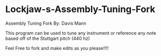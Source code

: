 # Lockjaw-s-Assembly-Tuning-Fork
Assembly Tuning Fork By: Davis Mann

This program can be used to tune any instrument or reference any note based off of the Stuttgart pitch (440 hz)

Feel Free to fork and make edits as you please!!!!
